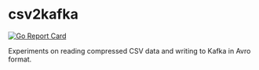 # csv2kafka

[![Go Report Card](https://goreportcard.com/badge/github.com/sdx13/csv2kafka)](https://goreportcard.com/report/github.com/sdx13/csv2kafka)

Experiments on reading compressed CSV data and writing to Kafka in Avro
format.
